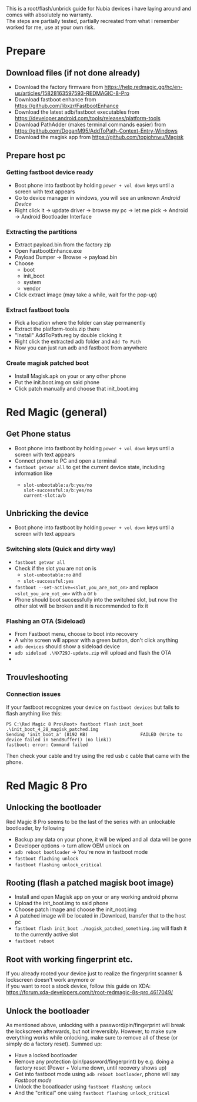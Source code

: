 This is a root/flash/unbrick guide for Nubia devices i have laying around and comes with absolutely no warranty.  
The steps are partially tested, partially recreated from what i remember worked for me, use at your own risk.

# Prepare

## Download files (if not done already)
- Download the factory firmware from https://help.redmagic.gg/hc/en-us/articles/15828163597593-REDMAGIC-8-Pro  
- Download fastboot enhance from https://github.com/libxzr/FastbootEnhance
- Download the latest adb/fastboot executables from https://developer.android.com/tools/releases/platform-tools
- Download PathAdder (makes terminal commands easier) from https://github.com/DoganM95/AddToPath-Context-Entry-Windows
- Download the magisk app from https://github.com/topjohnwu/Magisk

## Prepare host pc

### Getting fastboot device ready

- Boot phone into fastboot by holding `power + vol down` keys until a screen with text appears
- Go to device manager in windows, you will see an unknown *Android Device*
- Right click it -> update driver -> browse my pc -> let me pick -> Android -> Android Bootloader Interface

### Extracting the partitions

- Extract payload.bin from the factory zip
- Open FastbootEnhance.exe
- Payload Dumper -> Browse -> payload.bin
- Choose 
  - boot
  - init_boot
  - system
  - vendor
- Click extract image (may take a while, wait for the pop-up)

### Extract fastboot tools
- Pick a location where the folder can stay permanently
- Extract the platform-tools.zip there
- "Install" AddToPath.reg by double clicking it
- Right click the extracted adb folder and `Add To Path`
- Now you can just run adb and fastboot from anywhere 

### Create magisk patched boot
- Install Magisk.apk on your or any other phone
- Put the init.boot.img on said phone
- Click patch manually and choose that init_boot.img

# Red Magic (general)

## Get Phone status

- Boot phone into fastboot by holding `power + vol down` keys until a screen with text appears
- Connect phone to PC and open a terminal
- `fastboot getvar all` to get the current device state, including information like
  - ```
    slot-unbootable:a/b:yes/no
    slot-successful:a/b:yes/no
    current-slot:a/b
    ``` 

## Unbricking the device

- Boot phone into fastboot by holding `power + vol down` keys until a screen with text appears

### Switching slots (Quick and dirty way)

- `fastboot getvar all`
- Check if the slot you are not on is 
  - `slot-unbootable:no` and
  - `slot-successful:yes`
- `fastboot --set-active=<slot_you_are_not_on>` and replace `<slot_you_are_not_on>` with `a` or `b`
- Phone should boot successfully into the switched slot, but now the other slot will be broken and it is recommended to fix it

### Flashing an OTA (Sideload)
- From Fastboot menu, choose to boot into recovery
- A white screen will appear with a green button, don't click anything
- `adb devices` should show a sideload device
- `adb sideload .\NX729J-update.zip` will upload and flash the OTA
- 

## Trouvleshooting

### Connection issues
If your fastboot recognizes your device on `fastboot devices` but fails to flash anything like this:
```
PS C:\Red Magic 8 Pro\Root> fastboot flash init_boot .\init_boot_4_28_magisk_patched.img
Sending 'init_boot_a' (8192 KB)                    FAILED (Write to device failed in SendBuffer() (no link))
fastboot: error: Command failed
```
Then check your cable and try using the red usb c cable that came with the phone.

# Red Magic 8 Pro

<!-- ### Flashing partitions (not quick but clean way)

- Run FastbootEnhance.exe
- Double click the recognized fastboot device
- Click *Reboot to fastbootd*
- The phone will show a white screen for a whilem then yellow and blue text (=fastbootd)
- Click Flash Payload.bin
- A warning will appear, click yes and wait for the flashing to finish
- Slot is now repaired and bootable -->

## Unlocking the bootloader

Red Magic 8 Pro seems to be the last of the series with an unlockable bootloader, by following
- Backup any data on your phone, it will be wiped and all data will be gone
- Developer options -> turn allow OEM unlock on 
- `adb reboot bootloader` -> You're now in fastboot mode
- `fastboot flaching unlock`
- `fastboot flashing unlock_critical`

## Rooting (flash a patched magisk boot image)

- Install and open Magisk app on your or any working android phonw
- Upload the init_boot.img to said phone
- Choose patch image and choose the init_noot.img
- A patched image will be located in /Download, transfer that to the host pc
- `fastboot flash init_boot ./magisk_patched_something.img` will flash it to the currently active slot
- `fastboot reboot`

## Root with working fingerprint etc.

If you already rooted your device just to realize the fingerprint scanner & lockscreen doesn't work anymore or  
if you want to root a stock device, follow this guide on XDA:  
[https://forum.xda-developers.com/t/root-redmagic-8s-pro.4617049/  ](https://xdaforums.com/t/what-worked-for-me-working-lockscreen-after-unlocking-rooting.4559909/)

## Unlock the bootloader
As mentioned above, unlocking with a password/pin/fingerprint will break the lockscreen afterwards, but not irreversibly. 
However, to make sure everything works while onlocking, make sure to remove all of these (or simply do a factory reset). Summed up:
- Have a locked bootloader
- Remove any protection (pin/password/fingerprint) by e.g. doing a factory reset (Power + Volume down, until recovery shows up)
- Get into fastboot mode using `adb reboot bootloader`, phone will say *Fastboot mode*
- Unlock the booatloader using `fastboot flashing unlock`
- And the "critical" one using `fastboot flashing unlock_critical`

